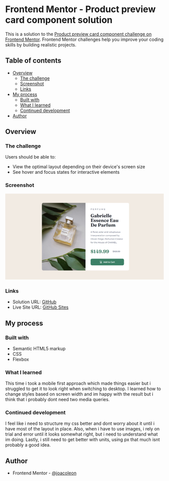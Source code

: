 # Frontend Mentor - Product preview card component solution

This is a solution to the [Product preview card component challenge on Frontend Mentor](https://www.frontendmentor.io/challenges/product-preview-card-component-GO7UmttRfa). Frontend Mentor challenges help you improve your coding skills by building realistic projects. 

## Table of contents

- [Overview](#overview)
  - [The challenge](#the-challenge)
  - [Screenshot](#screenshot)
  - [Links](#links)
- [My process](#my-process)
  - [Built with](#built-with)
  - [What I learned](#what-i-learned)
  - [Continued development](#continued-development)
- [Author](#author)

## Overview

### The challenge

Users should be able to:

- View the optimal layout depending on their device's screen size
- See hover and focus states for interactive elements

### Screenshot

![Desktop view](https://github.com/joacoleon/frontend-mentor/blob/main/product-preview-card-component-main/images/finished.png)

### Links

- Solution URL: [GitHub](https://github.com/joacoleon/frontend-mentor/tree/main/product-preview-card-component-main)
- Live Site URL: [GitHub Sites](https://joacoleon.github.io/frontend-mentor/product-preview-card-component-main/)

## My process

### Built with

- Semantic HTML5 markup
- CSS
- Flexbox

### What I learned

This time i took a mobile first approach which made things easier but i struggled to get it to look right when switching to desktop. I learned how to change styles based on screen width and im happy with the result but i think that i probably dont need two media queries.

### Continued development

I feel like i need to structure my css better and dont worry about it until i have most of the layout in place. Also, when i have to use images, i rely on trial and error until it looks somewhat right, but i need to understand what im doing. Lastly, i still need to get better with units, using px that much isnt probably a good idea. 

## Author

- Frontend Mentor - [@joacoleon](https://www.frontendmentor.io/profile/joacoleon)
